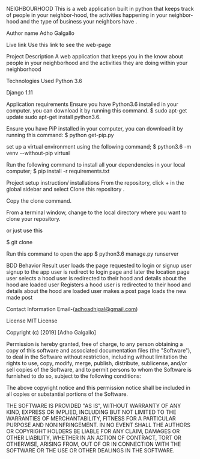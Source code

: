 NEIGHBOURHOOD
This is a web application built in python that keeps track of people in your neighbor-hood, the activities happening in your neighbor-hood and the type of business your neighbors have .

Author name
Adho Galgallo

Live link
Use this link to see the web-page



Project Description
A web application that keeps you in the know about people in your neighborhood and the activities they are doing within your neighborhood

Technologies Used
Python 3.6

Django 1.11

Application requirements
Ensure you have Python3.6 installed in your computer. you can download it by running this command.
$ sudo apt-get update sudo apt-get install python3.6.

Ensure you have PiP installed in your computer, you can download it by running this command:
$ python get-pip.py

set up a virtual environment using the following command;
$ python3.6 -m venv --without-pip virtual

Run the following command to install all your dependencies in your local computer;
$ pip install -r requirements.txt

Project setup instruction/ installations
From the repository, click + in the global sidebar and select Clone this repository .

Copy the clone command.

From a terminal window, change to the local directory where you want to clone your repository.

or just use this

$ git clone 

Run this command to open the app
$ python3.6 manage.py runserver

BDD
Behavior	Result
user loads the page	requested to login or signup
user signup to the app	user is redirect to login page and later the location page
user selects a hood	user is redirected to their hood and details about the hood are loaded
user Registers a hood	user is redirected to their hood and details about the hood are loaded
user makes a post	page loads the new made post


Contact Information
Email-(adhoadhigal@gmail.com)



License
MIT License

Copyright (c) [2019] [Adho Galgallo]

Permission is hereby granted, free of charge, to any person obtaining a copy of this software and associated documentation files (the "Software"), to deal in the Software without restriction, including without limitation the rights to use, copy, modify, merge, publish, distribute, sublicense, and/or sell copies of the Software, and to permit persons to whom the Software is furnished to do so, subject to the following conditions:

The above copyright notice and this permission notice shall be included in all copies or substantial portions of the Software.

THE SOFTWARE IS PROVIDED "AS IS", WITHOUT WARRANTY OF ANY KIND, EXPRESS OR IMPLIED, INCLUDING BUT NOT LIMITED TO THE WARRANTIES OF MERCHANTABILITY, FITNESS FOR A PARTICULAR PURPOSE AND NONINFRINGEMENT. IN NO EVENT SHALL THE AUTHORS OR COPYRIGHT HOLDERS BE LIABLE FOR ANY CLAIM, DAMAGES OR OTHER LIABILITY, WHETHER IN AN ACTION OF CONTRACT, TORT OR OTHERWISE, ARISING FROM, OUT OF OR IN CONNECTION WITH THE SOFTWARE OR THE USE OR OTHER DEALINGS IN THE SOFTWARE.